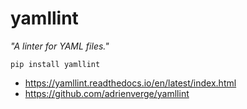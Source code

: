 # yamllint

_"A linter for YAML files."_

```
pip install yamllint
```

* https://yamllint.readthedocs.io/en/latest/index.html
* https://github.com/adrienverge/yamllint
